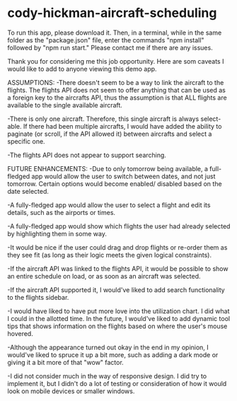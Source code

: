 # cody-hickman-aircraft-scheduling

To run this app, please download it. Then, in a terminal, while in the same folder as the 
"package.json" file, enter the commands "npm install" followed by "npm run start." Please 
contact me if there are any issues.

Thank you for considering me this job opportunity. Here are som caveats I would
like to add to anyone viewing this demo app.

ASSUMPTIONS:
-There doesn't seem to be a way to link the aircraft to the flights. The flights 
API does not seem to offer anything that can be used as a foreign key to the 
aircrafts API, thus the assumption is that ALL flights are available to the 
single available aircraft.

-There is only one aircraft. Therefore, this single aircraft is always select-able.
If there had been multiple aircrafts, I would have added the ability to paginate (or
scroll, if the API allowed it) between aircrafts and select a specific one.

-The flights API does not appear to support searching.

FUTURE ENHANCEMENTS:
-Due to only tomorrow being available, a full-fledged app would allow the user to
switch between dates, and not just tomorrow. Certain options would become enabled/
disabled based on the date selected.

-A fully-fledged app would allow the user to select a flight and edit its details, 
such as the airports or times.

-A fully-fledged app would show which flights the user had already selected by 
highlighting them in some way.

-It would be nice if the user could drag and drop flights or re-order them as 
they see fit (as long as their logic meets the given logical constraints).

-If the aircraft API was linked to the flights API, it would be possible 
to show an entire schedule on load, or as soon as an aircraft was selected.

-If the aircraft API supported it, I would've liked to add search functionality
to the flights sidebar.

-I would have liked to have put more love into the utilization chart. I did 
what I could in the allotted time. In the future, I would've liked to add 
dynamic tool tips that shows information on the flights based on where the 
user's mouse hovered.

-Although the appearance turned out okay in the end in my opinion, I would've 
liked to spruce it up a bit more, such as adding a dark mode or giving it a bit 
more of that "wow" factor.

-I did not consider much in the way of responsive design. I did try to implement
it, but I didn't do a lot of testing or consideration of how it would look on
mobile devices or smaller windows.